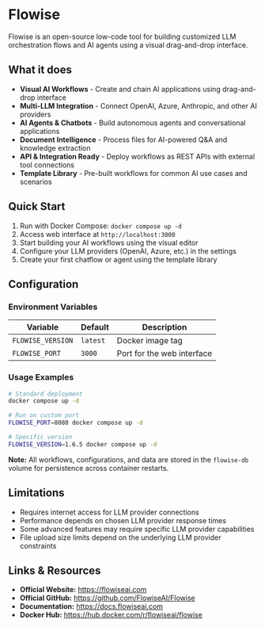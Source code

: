 # Flowise

Flowise is an open-source low-code tool for building customized LLM orchestration flows and AI agents using a visual drag-and-drop interface.

## What it does

- **Visual AI Workflows** - Create and chain AI applications using drag-and-drop interface
- **Multi-LLM Integration** - Connect OpenAI, Azure, Anthropic, and other AI providers
- **AI Agents & Chatbots** - Build autonomous agents and conversational applications
- **Document Intelligence** - Process files for AI-powered Q&A and knowledge extraction
- **API & Integration Ready** - Deploy workflows as REST APIs with external tool connections
- **Template Library** - Pre-built workflows for common AI use cases and scenarios

## Quick Start

1. Run with Docker Compose: `docker compose up -d`
2. Access web interface at `http://localhost:3000`
3. Start building your AI workflows using the visual editor
4. Configure your LLM providers (OpenAI, Azure, etc.) in the settings
5. Create your first chatflow or agent using the template library

## Configuration

### Environment Variables

| Variable | Default | Description |
|----|---|----|
| `FLOWISE_VERSION` | `latest` | Docker image tag |
| `FLOWISE_PORT` | `3000` | Port for the web interface |

### Usage Examples

```bash
# Standard deployment
docker compose up -d

# Run on custom port
FLOWISE_PORT=8080 docker compose up -d

# Specific version
FLOWISE_VERSION=1.6.5 docker compose up -d
```

**Note:** All workflows, configurations, and data are stored in the `flowise-db` volume for persistence across container restarts.

## Limitations

- Requires internet access for LLM provider connections
- Performance depends on chosen LLM provider response times
- Some advanced features may require specific LLM provider capabilities
- File upload size limits depend on the underlying LLM provider constraints

## Links & Resources

- **Official Website:** <https://flowiseai.com>
- **Official GitHub:** <https://github.com/FlowiseAI/Flowise>
- **Documentation:** <https://docs.flowiseai.com>
- **Docker Hub:** <https://hub.docker.com/r/flowiseai/flowise>
